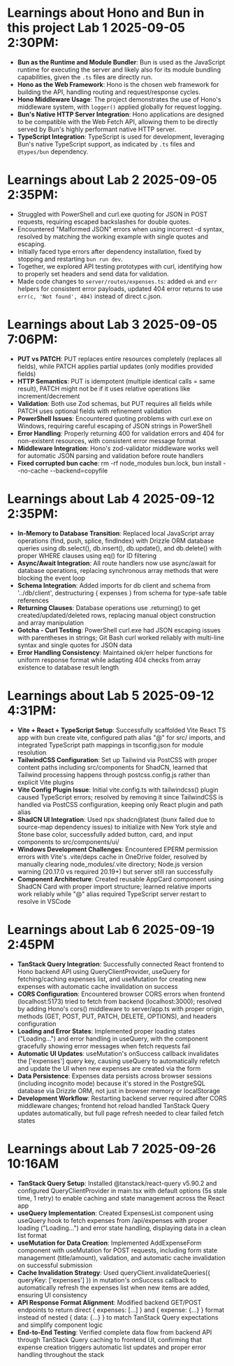 # Learnings about Hono and Bun in this project Lab 1 2025-09-05 2:30PM:

*   **Bun as the Runtime and Module Bundler**: Bun is used as the JavaScript runtime for executing the server and likely also for its module bundling capabilities, given the `.ts` files are directly run.
*   **Hono as the Web Framework**: Hono is the chosen web framework for building the API, handling routing and request/response cycles.
*   **Hono Middleware Usage**: The project demonstrates the use of Hono's middleware system, with `logger()` applied globally for request logging.
*   **Bun's Native HTTP Server Integration**: Hono applications are designed to be compatible with the Web Fetch API, allowing them to be directly served by Bun's highly performant native HTTP server.
*   **TypeScript Integration**: TypeScript is used for development, leveraging Bun's native TypeScript support, as indicated by `.ts` files and `@types/bun` dependency.

# Learnings about Lab 2 2025-09-05 2:35PM:

- Struggled with PowerShell and curl.exe quoting for JSON in POST requests, requiring escaped backslashes for double quotes.
- Encountered "Malformed JSON" errors when using incorrect -d syntax, resolved by matching the working example with single quotes and escaping.
- Initially faced type errors after dependency installation, fixed by stopping and restarting `bun run dev`.
- Together, we explored API testing prototypes with curl, identifying how to properly set headers and send data for validation.
- Made code changes to `server/routes/expenses.ts`: added `ok` and `err` helpers for consistent error payloads, updated 404 error returns to use `err(c, 'Not found', 404)` instead of direct c.json.

# Learnings about Lab 3 2025-09-05 7:06PM:

- **PUT vs PATCH**: PUT replaces entire resources completely (replaces all fields), while PATCH applies partial updates (only modifies provided fields)
- **HTTP Semantics**: PUT is idempotent (multiple identical calls = same result), PATCH might not be if it uses relative operations like increment/decrement
- **Validation**: Both use Zod schemas, but PUT requires all fields while PATCH uses optional fields with refinement validation
- **PowerShell Issues**: Encountered quoting problems with curl.exe on Windows, requiring careful escaping of JSON strings in PowerShell
- **Error Handling**: Properly returning 400 for validation errors and 404 for non-existent resources, with consistent error message format
- **Middleware Integration**: Hono's zod-validator middleware works well for automatic JSON parsing and validation before route handlers
- **Fixed corrupted bun cache**: rm -rf node_modules bun.lock, bun install --no-cache --backend=copyfile

# Learnings about Lab 4 2025-09-12 2:35PM:

- **In-Memory to Database Transition**: Replaced local JavaScript array operations (find, push, splice, findIndex) with Drizzle ORM database queries using db.select(), db.insert(), db.update(), and db.delete() with proper WHERE clauses using eq() for ID filtering
- **Async/Await Integration**: All route handlers now use async/await for database operations, replacing synchronous array methods that were blocking the event loop
- **Schema Integration**: Added imports for db client and schema from '../db/client', destructuring { expenses } from schema for type-safe table references
- **Returning Clauses**: Database operations use .returning() to get created/updated/deleted rows, replacing manual object construction and array manipulation
- **Gotcha - Curl Testing**: PowerShell curl.exe had JSON escaping issues with parentheses in strings; Git Bash curl worked reliably with multi-line syntax and single quotes for JSON data
- **Error Handling Consistency**: Maintained ok/err helper functions for uniform response format while adapting 404 checks from array existence to database result length

# Learnings about Lab 5 2025-09-12 4:31PM:

- **Vite + React + TypeScript Setup**: Successfully scaffolded Vite React TS app with bun create vite, configured path alias "@" for src/ imports, and integrated TypeScript path mappings in tsconfig.json for module resolution
- **TailwindCSS Configuration**: Set up Tailwind via PostCSS with proper content paths including src/components for ShadCN, learned that Tailwind processing happens through postcss.config.js rather than explicit Vite plugins
- **Vite Config Plugin Issue**: Initial vite.config.ts with tailwindcss() plugin caused TypeScript errors; resolved by removing it since TailwindCSS is handled via PostCSS configuration, keeping only React plugin and path alias
- **ShadCN UI Integration**: Used npx shadcn@latest (bunx failed due to source-map dependency issues) to initialize with New York style and Stone base color, successfully added button, card, and input components to src/components/ui/
- **Windows Development Challenges**: Encountered EPERM permission errors with Vite's .vite/deps cache in OneDrive folder, resolved by manually clearing node_modules/.vite directory; Node.js version warning (20.17.0 vs required 20.19+) but server still ran successfully
- **Component Architecture**: Created reusable AppCard component using ShadCN Card with proper import structure; learned relative imports work reliably while "@" alias required TypeScript server restart to resolve in VSCode

# Learnings about Lab 6 2025-09-19 2:45PM

- **TanStack Query Integration**: Successfully connected React frontend to Hono backend API using QueryClientProvider, useQuery for fetching/caching expenses list, and useMutation for creating new expenses with automatic cache invalidation on success
- **CORS Configuration**: Encountered browser CORS errors when frontend (localhost:5173) tried to fetch from backend (localhost:3000); resolved by adding Hono's cors() middleware to server/app.ts with proper origin, methods (GET, POST, PUT, PATCH, DELETE, OPTIONS), and headers configuration
- **Loading and Error States**: Implemented proper loading states ("Loading…") and error handling in useQuery, with the component gracefully showing error messages when fetch requests fail
- **Automatic UI Updates**: useMutation's onSuccess callback invalidates the ['expenses'] query key, causing useQuery to automatically refetch and update the UI when new expenses are created via the form
- **Data Persistence**: Expenses data persists across browser sessions (including incognito mode) because it's stored in the PostgreSQL database via Drizzle ORM, not just in browser memory or localStorage
- **Development Workflow**: Restarting backend server required after CORS middleware changes; frontend hot reload handled TanStack Query updates automatically, but full page refresh needed to clear failed fetch states
# Learnings about Lab 7 2025-09-26 10:16AM

- **TanStack Query Setup**: Installed @tanstack/react-query v5.90.2 and configured QueryClientProvider in main.tsx with default options (5s stale time, 1 retry) to enable caching and state management across the React app
- **useQuery Implementation**: Created ExpensesList component using useQuery hook to fetch expenses from /api/expenses with proper loading ("Loading…") and error state handling, displaying data in a clean list format
- **useMutation for Data Creation**: Implemented AddExpenseForm component with useMutation for POST requests, including form state management (title/amount), validation, and automatic cache invalidation on successful submission
- **Cache Invalidation Strategy**: Used queryClient.invalidateQueries({ queryKey: ['expenses'] }) in mutation's onSuccess callback to automatically refresh the expenses list when new items are added, ensuring UI consistency
- **API Response Format Alignment**: Modified backend GET/POST endpoints to return direct { expenses: [...] } and { expense: {...} } format instead of nested { data: {...} } to match TanStack Query expectations and simplify component logic
- **End-to-End Testing**: Verified complete data flow from backend API through TanStack Query caching to frontend UI, confirming that expense creation triggers automatic list updates and proper error handling throughout the stack



